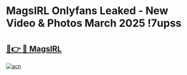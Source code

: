 # MagsIRL Onlyfans Leaked - New Video & Photos March 2025 !7upss

# <h2><a href="https://v04asl.iuczelnia.edu.pl?title=MagsIRL&ref=7upss">🔗👉 🔴 MagsIRL</a></h2>

[![acn](https://github.com/user-attachments/assets/0f9c940e-d8b0-45ae-aac7-cd30a18b3e1c)](https://v04asl.iuczelnia.edu.pl?title=MagsIRL&ref=7upss)

